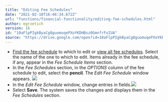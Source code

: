 ```yaml
---
title: "Editing Fee Schedules"
date: "2021-02-18T16:46:34.672Z"
url: "functions/financial-functionality/editing-fee-schedules.html"
author: egrzetich
version: 16
id: "10aFlpPIgkByaCg8guomuqePXoYKDHBsz0GmnfrFxIUA"
source: "https://drive.google.com/open?id=10aFlpPIgkByaCg8guomuqePXoYKDHBsz0GmnfrFxIUA"
---
```

* [Find the fee schedule](finding-fee-schedules.html) to which to edit or [view all fee schedules](viewing-all-fee-schedules.html). Select the name of the one to which to edit. Items already in the fee schedule, if any, appear in the <em>Fee Schedule Items</em> section.
* In the <em>Fee Schedules</em> section, in the <em>OPTIONS</em> column of the fee schedule to edit, select the <strong>pencil</strong>. The <em>Edit Fee Schedule</em> window appears.  ![](editing-fee-schedules.images/image1.png)
* In the <em>Edit Fee Schedule</em> window, change entries in fields.![](editing-fee-schedules.images/image2.png)
* Select <strong>Save</strong>. The system saves the changes and displays them in the <em>Fee Schedules</em> section.
